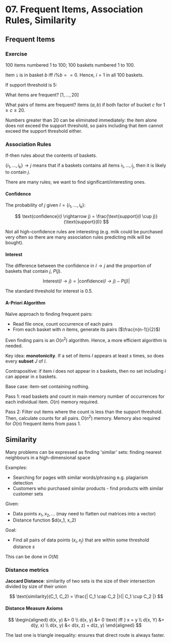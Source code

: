 # 07. Frequent Items, Association Rules, Similarity

## Frequent Items

### Exercise

100 items numbered 1 to 100; 100 baskets numbered 1 to 100.

Item `i` is in basket $b$ iff $i \% b == 0$. Hence, $i = 1$ in all 100 baskets.

If support threshold is 5:

What items are frequent? $[1, \dots, 20]$

What pairs of items are frequent? items $(a, b)$ if both factor of bucket $c$ for $1 \ge c \ge 20$.

Numbers greater than 20 can be eliminated immediately: the item alone does not exceed the support threshold, so pairs including that item cannot exceed the support threshold either.

### Association Rules

If-then rules about the contents of baskets.

$\{ i_1, \dots, i_k \} \rightarrow j$ means that if a baskets contains all items $i_1, \dots, i_j$, then it is likely to contain $j$.

There are many rules; we want to find significant/interesting ones.

#### Confidence

The probability of $j$ given $I = \{ i_1, \dots, i_k \}$:

$$
\text{confidence}(I \rightarrow j) = \frac{\text{support}(I \cup j)}{\text{support}(I)}
$$

Not all high-confidence rules are interesting (e.g. milk could be purchased very often so there are many association rules predicting milk will be bought).

#### Interest

The difference between the confidence in $I \rightarrow j$ and the proportion of baskets that contain $j$, $P(j)$.

$$
\text{Interest}(I \rightarrow j) = |\text{confidence}(I \rightarrow j) - P(j)|
$$

The standard threshold for interest is $0.5$.

#### A-Priori Algorithm

Naïve approach to finding frequent pairs:

- Read file once, count occurrence of each pairs
- From each basket with $n$ items, generate its pairs ($\frac{n(n-1)}{2}$)

Even finding pairs is an $O(n^2)$ algorithm. Hence, a more efficient algorithm is needed.

Key idea: **monotonicity**. If a set of items $I$ appears at least $s$ times, so does every **subset** $J$ of $I$.

Contrapositive: if item $i$ does not appear in $s$ baskets, then no set including $i$ can appear in $s$ baskets.

Base case: item-set containing nothing.

Pass 1: read baskets and count in main memory number of occurrences for each individual item. $O(n)$ memory required.

Pass 2: Filter out items where the count is less than the support threshold. Then, calculate counts for all pairs. $O(n^2)$ memory. Memory also required for $O(n)$ frequent items from pass 1.

## Similarity

Many problems can be expressed as finding 'similar' sets: finding nearest neighbours in a high-dimensional space

Examples:

- Searching for pages with similar words/phrasing e.g. plagiarism detection
- Customers who purchased similar products - find products with similar customer sets

Given:

- Data points $x_1, x_2, \dots$ (may need to flatten out matrices into a vector)
- Distance function $d(x_1, x_2)

Goal:

- Find all pairs of data points $(x_i, x_j)$ that are within some threshold distance $s$

This can be done in $O(N)$

### Distance metrics

**Jaccard Distance**: similarity of two sets is the size of their intersection divided by size of their union

$$
\text{similarity}(C_1, C_2) = \frac{| C_1 \cap C_2 |}{| C_1 \cup C_2 |}
$$

#### Distance Measure Axioms

$$
\begin{aligned}
d(x, y) &> 0 \\
d(x, y) &= 0 \text{ iff } x = y \\
d(x, Y) &= d(y, x) \\
d(x, y) &< d(x, z) + d(z, y)
\end{aligned}
$$

The last one is triangle inequality: ensures that direct route is always faster.
